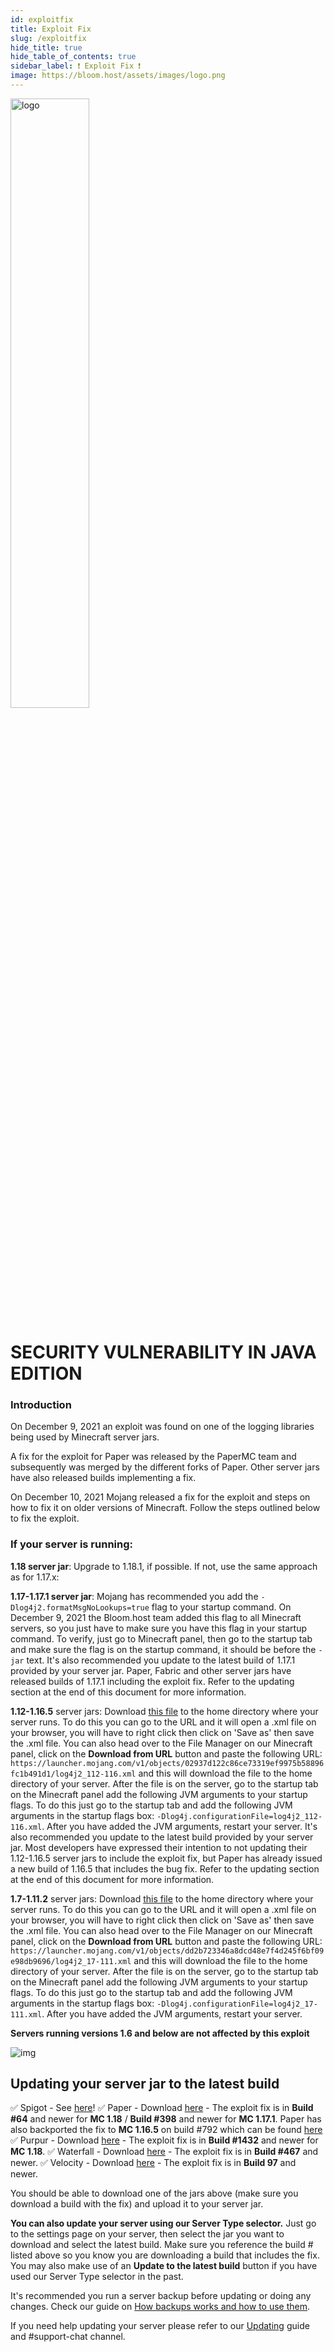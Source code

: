 ```yaml
---
id: exploitfix
title: Exploit Fix
slug: /exploitfix
hide_title: true
hide_table_of_contents: true
sidebar_label: ❗ Exploit Fix ❗
image: https://bloom.host/assets/images/logo.png
---
```


<div class="text--center">
<img src="https://bloom.host/logo-white.svg" alt="logo" height="50%" width="50%"/>
<h1>SECURITY VULNERABILITY IN JAVA EDITION</h1>
</div>

### Introduction

On December 9, 2021 an exploit was found on one of the logging libraries being used by Minecraft server jars.

A fix for the exploit for Paper was released by the PaperMC team and subsequently was merged by the different forks of Paper. Other server jars have also released builds implementing a fix. 

On December 10, 2021 Mojang released a fix for the exploit and steps on how to fix it on older versions of Minecraft. Follow the steps outlined below to fix the exploit.

### If your server is running:

**1.18 server jar**: Upgrade to 1.18.1, if possible. If not, use the same approach as for 1.17.x:

**1.17-1.17.1 server jar**: Mojang has recommended you add the `-Dlog4j2.formatMsgNoLookups=true` flag to your startup command. On December 9, 2021 the Bloom.host team added this flag to all Minecraft servers, so you just have to make sure you have this flag in your startup command. To verify, just go to Minecraft panel, then go to the startup tab and make sure the flag is on the startup command, it should be before the `-jar` text. It's also recommended you update to the latest build of 1.17.1 provided by your server jar. Paper, Fabric and other server jars have released builds of 1.17.1 including the exploit fix. Refer to the updating section at the end of this document for more information.

**1.12-1.16.5** server jars: Download [this file](https://launcher.mojang.com/v1/objects/02937d122c86ce73319ef9975b58896fc1b491d1/log4j2_112-116.xml) to the home directory where your server runs. To do this you can go to the URL and it will open a .xml file on your browser, you will have to right click then click on 'Save as' then save the .xml file. You can also head over to the File Manager on our Minecraft panel, click on the **Download from URL** button and paste the following URL: `https://launcher.mojang.com/v1/objects/02937d122c86ce73319ef9975b58896fc1b491d1/log4j2_112-116.xml` and this will download the file to the home directory of your server. After the file is on the server, go to the startup tab on the Minecraft panel add the following JVM arguments to your startup flags. To do this just go to the startup tab and add the following JVM arguments in the startup flags box: `-Dlog4j.configurationFile=log4j2_112-116.xml`. After you have added the JVM arguments, restart your server. It's also recommended you update to the latest build provided by your server jar. Most developers have expressed their intention to not updating their 1.12-1.16.5 server jars to include the exploit fix, but Paper has already issued a new build of 1.16.5 that includes the bug fix. Refer to the updating section at the end of this document for more information. 

**1.7-1.11.2** server jars: Download [this file](https://launcher.mojang.com/v1/objects/dd2b723346a8dcd48e7f4d245f6bf09e98db9696/log4j2_17-111.xml) to the home directory where your server runs. To do this you can go to the URL and it will open a .xml file on your browser, you will have to right click then click on 'Save as' then save the .xml file. You can also head over to the File Manager on our Minecraft panel, click on the **Download from URL** button and paste the following URL: `https://launcher.mojang.com/v1/objects/dd2b723346a8dcd48e7f4d245f6bf09e98db9696/log4j2_17-111.xml` and this will download the file to the home directory of your server. After the file is on the server, go to the startup tab on the Minecraft panel add the following JVM arguments to your startup flags. To do this just go to the startup tab and add the following JVM arguments in the startup flags box: `-Dlog4j.configurationFile=log4j2_17-111.xml`. After you have added the JVM arguments, restart your server.

**Servers running versions 1.6 and below are not affected by this exploit**

<div class="text--center"><img src={require('../../static/imgs/running_a_server/exploitfix/1.png').default} alt="img"/></div>

## Updating your server jar to the latest build

:white_check_mark: Spigot - See [here](https://www.spigotmc.org/threads/security-releases-%E2%80%94-1-8-8%E2%80%931-18.537204/)!
:white_check_mark: Paper - Download [here](https://papermc.io/downloads) - The exploit fix is in **Build #64** and newer for **MC 1.18** / **Build #398** and newer for **MC 1.17.1**. Paper has also backported the fix to **MC 1.16.5** on build #792 which can be found [here](https://papermc.io/legacy)
:white_check_mark: Purpur - Download [here](https://purpurmc.org/downloads?v=1.18) - The exploit fix is in **Build #1432** and newer for **MC 1.18**.
:white_check_mark: Waterfall - Download [here](https://papermc.io/downloads#Waterfall) - The exploit fix is in **Build #467** and newer.
:white_check_mark: Velocity - Download [here](https://papermc.io/downloads#Velocity) - The exploit fix is in **Build 97** and newer.

You should be able to download one of the jars above (make sure you download a build with the fix) and upload it to your server jar.

**You can also update your server using our Server Type selector.** Just go to the settings page on your server, then select the jar you want to download and select the latest build. Make sure you reference the build # listed above so you know you are downloading a build that includes the fix. You may also make use of an **Update to the latest build** button if you have used our Server Type selector in the past.

It's recommended you run a server backup before updating or doing any changes. Check our guide on [How backups works and how to use them](https://docs.bloom.host/backups).

If you need help updating your server please refer to our [Updating](https://docs.bloom.host/1.18) guide and #support-chat channel.